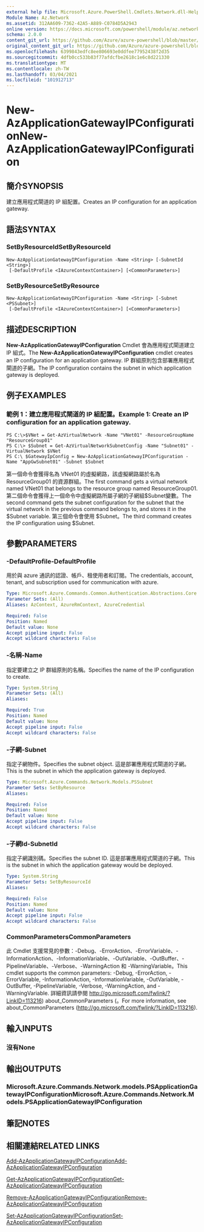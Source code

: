 ```yaml
---
external help file: Microsoft.Azure.PowerShell.Cmdlets.Network.dll-Help.xml
Module Name: Az.Network
ms.assetid: 312AA609-7362-42A5-A889-C0784D5A2943
online version: https://docs.microsoft.com/powershell/module/az.network/new-azapplicationgatewayipconfiguration
schema: 2.0.0
content_git_url: https://github.com/Azure/azure-powershell/blob/master/src/Network/Network/help/New-AzApplicationGatewayIPConfiguration.md
original_content_git_url: https://github.com/Azure/azure-powershell/blob/master/src/Network/Network/help/New-AzApplicationGatewayIPConfiguration.md
ms.openlocfilehash: 6399843edfc8ee806693e0ddfee77952438f2d35
ms.sourcegitcommit: 4dfb0cc533b83f77afdcfbe2618c1e6c8d221330
ms.translationtype: MT
ms.contentlocale: zh-TW
ms.lasthandoff: 03/04/2021
ms.locfileid: "101912713"
---
```

# <span data-ttu-id="89038-101">New-AzApplicationGatewayIPConfiguration</span><span class="sxs-lookup"><span data-stu-id="89038-101">New-AzApplicationGatewayIPConfiguration</span></span>

## <span data-ttu-id="89038-102">簡介</span><span class="sxs-lookup"><span data-stu-id="89038-102">SYNOPSIS</span></span>
<span data-ttu-id="89038-103">建立應用程式閘道的 IP 組配置。</span><span class="sxs-lookup"><span data-stu-id="89038-103">Creates an IP configuration for an application gateway.</span></span>

## <span data-ttu-id="89038-104">語法</span><span class="sxs-lookup"><span data-stu-id="89038-104">SYNTAX</span></span>

### <span data-ttu-id="89038-105">SetByResourceId</span><span class="sxs-lookup"><span data-stu-id="89038-105">SetByResourceId</span></span>
```
New-AzApplicationGatewayIPConfiguration -Name <String> [-SubnetId <String>]
 [-DefaultProfile <IAzureContextContainer>] [<CommonParameters>]
```

### <span data-ttu-id="89038-106">SetByResource</span><span class="sxs-lookup"><span data-stu-id="89038-106">SetByResource</span></span>
```
New-AzApplicationGatewayIPConfiguration -Name <String> [-Subnet <PSSubnet>]
 [-DefaultProfile <IAzureContextContainer>] [<CommonParameters>]
```

## <span data-ttu-id="89038-107">描述</span><span class="sxs-lookup"><span data-stu-id="89038-107">DESCRIPTION</span></span>
<span data-ttu-id="89038-108">**New-AzApplicationGatewayIPConfiguration** Cmdlet 會為應用程式閘道建立 IP 組式。</span><span class="sxs-lookup"><span data-stu-id="89038-108">The **New-AzApplicationGatewayIPConfiguration** cmdlet creates an IP configuration for an application gateway.</span></span>
<span data-ttu-id="89038-109">IP 群組原則包含部署應用程式閘道的子網。</span><span class="sxs-lookup"><span data-stu-id="89038-109">The IP configuration contains the subnet in which application gateway is deployed.</span></span>

## <span data-ttu-id="89038-110">例子</span><span class="sxs-lookup"><span data-stu-id="89038-110">EXAMPLES</span></span>

### <span data-ttu-id="89038-111">範例 1：建立應用程式閘道的 IP 組配置。</span><span class="sxs-lookup"><span data-stu-id="89038-111">Example 1: Create an IP configuration for an application gateway.</span></span>
```
PS C:\>$VNet = Get-AzVirtualNetwork -Name "VNet01" -ResourceGroupName "ResourceGroup01"
PS C:\> $Subnet = Get-AzVirtualNetworkSubnetConfig -Name "Subnet01" -VirtualNetwork $VNet 
PS C:\ $GatewayIpConfig = New-AzApplicationGatewayIPConfiguration -Name "AppGwSubnet01" -Subnet $Subnet
```

<span data-ttu-id="89038-112">第一個命令會獲得名為 VNet01 的虛擬網路，該虛擬網路屬於名為 ResourceGroup01 的資源群組。</span><span class="sxs-lookup"><span data-stu-id="89038-112">The first command gets a virtual network named VNet01 that belongs to the resource group named ResourceGroup01.</span></span>
<span data-ttu-id="89038-113">第二個命令會獲得上一個命令中虛擬網路所屬子網的子網組$Subnet變數。</span><span class="sxs-lookup"><span data-stu-id="89038-113">The second command gets the subnet configuration for the subnet that the virtual network in the previous command belongs to, and stores it in the $Subnet variable.</span></span>
<span data-ttu-id="89038-114">第三個命令會使用 $Subnet。</span><span class="sxs-lookup"><span data-stu-id="89038-114">The third command creates the IP configuration using $Subnet.</span></span>

## <span data-ttu-id="89038-115">參數</span><span class="sxs-lookup"><span data-stu-id="89038-115">PARAMETERS</span></span>

### <span data-ttu-id="89038-116">-DefaultProfile</span><span class="sxs-lookup"><span data-stu-id="89038-116">-DefaultProfile</span></span>
<span data-ttu-id="89038-117">用於與 azure 通訊的認證、帳戶、租使用者和訂閱。</span><span class="sxs-lookup"><span data-stu-id="89038-117">The credentials, account, tenant, and subscription used for communication with azure.</span></span>

```yaml
Type: Microsoft.Azure.Commands.Common.Authentication.Abstractions.Core.IAzureContextContainer
Parameter Sets: (All)
Aliases: AzContext, AzureRmContext, AzureCredential

Required: False
Position: Named
Default value: None
Accept pipeline input: False
Accept wildcard characters: False
```

### <span data-ttu-id="89038-118">-名稱</span><span class="sxs-lookup"><span data-stu-id="89038-118">-Name</span></span>
<span data-ttu-id="89038-119">指定要建立之 IP 群組原則的名稱。</span><span class="sxs-lookup"><span data-stu-id="89038-119">Specifies the name of the IP configuration to create.</span></span>

```yaml
Type: System.String
Parameter Sets: (All)
Aliases:

Required: True
Position: Named
Default value: None
Accept pipeline input: False
Accept wildcard characters: False
```

### <span data-ttu-id="89038-120">-子網</span><span class="sxs-lookup"><span data-stu-id="89038-120">-Subnet</span></span>
<span data-ttu-id="89038-121">指定子網物件。</span><span class="sxs-lookup"><span data-stu-id="89038-121">Specifies the subnet object.</span></span>
<span data-ttu-id="89038-122">這是部署應用程式閘道的子網。</span><span class="sxs-lookup"><span data-stu-id="89038-122">This is the subnet in which the application gateway is deployed.</span></span>

```yaml
Type: Microsoft.Azure.Commands.Network.Models.PSSubnet
Parameter Sets: SetByResource
Aliases:

Required: False
Position: Named
Default value: None
Accept pipeline input: False
Accept wildcard characters: False
```

### <span data-ttu-id="89038-123">-子網Id</span><span class="sxs-lookup"><span data-stu-id="89038-123">-SubnetId</span></span>
<span data-ttu-id="89038-124">指定子網識別碼。</span><span class="sxs-lookup"><span data-stu-id="89038-124">Specifies the subnet ID.</span></span>
<span data-ttu-id="89038-125">這是部署應用程式閘道的子網。</span><span class="sxs-lookup"><span data-stu-id="89038-125">This is the subnet in which the application gateway would be deployed.</span></span>

```yaml
Type: System.String
Parameter Sets: SetByResourceId
Aliases:

Required: False
Position: Named
Default value: None
Accept pipeline input: False
Accept wildcard characters: False
```

### <span data-ttu-id="89038-126">CommonParameters</span><span class="sxs-lookup"><span data-stu-id="89038-126">CommonParameters</span></span>
<span data-ttu-id="89038-127">此 Cmdlet 支援常見的參數：-Debug、-ErrorAction、-ErrorVariable、-InformationAction、-InformationVariable、-OutVariable、-OutBuffer、-PipelineVariable、-Verbose、-WarningAction 和 -WarningVariable。</span><span class="sxs-lookup"><span data-stu-id="89038-127">This cmdlet supports the common parameters: -Debug, -ErrorAction, -ErrorVariable, -InformationAction, -InformationVariable, -OutVariable, -OutBuffer, -PipelineVariable, -Verbose, -WarningAction, and -WarningVariable.</span></span> <span data-ttu-id="89038-128">詳細資訊請參閱 http://go.microsoft.com/fwlink/?LinkID=113216) about_CommonParameters (。</span><span class="sxs-lookup"><span data-stu-id="89038-128">For more information, see about_CommonParameters (http://go.microsoft.com/fwlink/?LinkID=113216).</span></span>

## <span data-ttu-id="89038-129">輸入</span><span class="sxs-lookup"><span data-stu-id="89038-129">INPUTS</span></span>

### <span data-ttu-id="89038-130">沒有</span><span class="sxs-lookup"><span data-stu-id="89038-130">None</span></span>

## <span data-ttu-id="89038-131">輸出</span><span class="sxs-lookup"><span data-stu-id="89038-131">OUTPUTS</span></span>

### <span data-ttu-id="89038-132">Microsoft.Azure.Commands.Network.models.PSApplicationGatewayIPConfiguration</span><span class="sxs-lookup"><span data-stu-id="89038-132">Microsoft.Azure.Commands.Network.Models.PSApplicationGatewayIPConfiguration</span></span>

## <span data-ttu-id="89038-133">筆記</span><span class="sxs-lookup"><span data-stu-id="89038-133">NOTES</span></span>

## <span data-ttu-id="89038-134">相關連結</span><span class="sxs-lookup"><span data-stu-id="89038-134">RELATED LINKS</span></span>

[<span data-ttu-id="89038-135">Add-AzApplicationGatewayIPConfiguration</span><span class="sxs-lookup"><span data-stu-id="89038-135">Add-AzApplicationGatewayIPConfiguration</span></span>](./Add-AzApplicationGatewayIPConfiguration.md)

[<span data-ttu-id="89038-136">Get-AzApplicationGatewayIPConfiguration</span><span class="sxs-lookup"><span data-stu-id="89038-136">Get-AzApplicationGatewayIPConfiguration</span></span>](./Get-AzApplicationGatewayIPConfiguration.md)

[<span data-ttu-id="89038-137">Remove-AzApplicationGatewayIPConfiguration</span><span class="sxs-lookup"><span data-stu-id="89038-137">Remove-AzApplicationGatewayIPConfiguration</span></span>](./Remove-AzApplicationGatewayIPConfiguration.md)

[<span data-ttu-id="89038-138">Set-AzApplicationGatewayIPConfiguration</span><span class="sxs-lookup"><span data-stu-id="89038-138">Set-AzApplicationGatewayIPConfiguration</span></span>](./Set-AzApplicationGatewayIPConfiguration.md)


